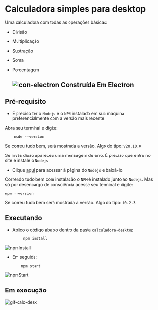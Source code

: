 # Calculadora simples para desktop 

Uma calculadora com todas as operações básicas:
- Divisão
- Multiplicação
- Subtração
- Soma
- Porcentagem

  ##  ![icon-electron](https://github.com/user-attachments/assets/ee8b71f6-dd76-4f85-8793-1bb3ec3389b7) Construída Em Electron

## Pré-requisito  

  

- É preciso ter o `Nodejs` e o `NPM` instalado em sua maquina preferencialmente com a versão mais recente. 

  

Abra seu terminal e digite:  

  

        node --version 

  

Se correu tudo bem, será mostrada a versão. Algo do tipo: `v20.10.0` 

Se invés disso apareceu uma mensagem de erro. É preciso que entre no site e instale o `Nodejs` 

  

  - Clique [aqui](https://nodejs.org/pt) para acessar à página do `Nodejs` e baixá-lo. 

  

Correndo tudo bem com instalação o `NPM` é instalado junto ao `Nodejs`. Mas só por desencargo de consciência acesse seu terminal e digite: 

  

    npm --version 

  

Se correu tudo bem será mostrada a versão. Algo do tipo: `10.2.3` 

  

  

## Executando 

- Aplico o código abaixo dentro da pasta `calculadora-desktop` 

  

           npm install 

  

  

![npmInstall](https://github.com/user-attachments/assets/eb8cd83b-7ae6-4078-8b72-34c382aea6ba) 

  

  

   

- Em seguida: 

  

          npm start 

  

  

![npmStart](https://github.com/user-attachments/assets/54c91565-94f8-436b-8650-19aea72bc6cc) 

  

  

  

## Em execução 

![gif-calc-desk](https://github.com/user-attachments/assets/54a5540d-d500-43ec-bab5-2fc744fb45a4)






















  
